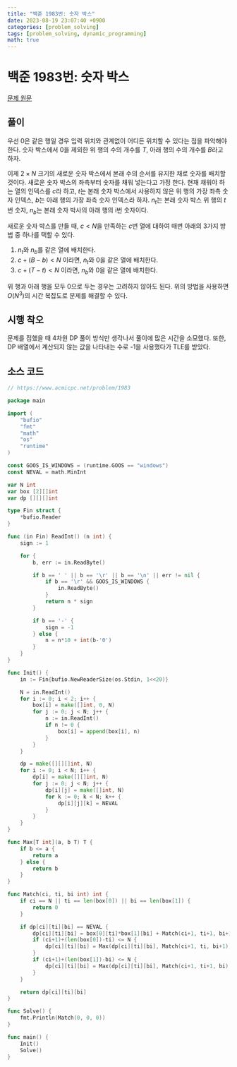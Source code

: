 ```yaml
---
title: "백준 1983번: 숫자 박스"
date: 2023-08-19 23:07:40 +0900
categories: [problem_solving]
tags: [problem_solving, dynamic_programming]
math: true
---
```


# 백준 1983번: 숫자 박스  

[문제 원문](https://www.acmicpc.net/problem/1983)  

## 풀이  

우선 0은 같은 행일 경우 입력 위치와 관계없이 어디든 위치할 수 있다는 점을 파악해야 한다. 숫자 박스에서 0을 제외한 위 행의 수의 개수를 $T$, 아래 행의 수의 개수를 $B$라고 하자.

이제 $2 \times N$ 크기의 새로운 숫자 박스에서 본래 수의 순서를 유지한 채로 숫자를 배치할 것이다. 새로운 숫자 박스의 좌측부터 숫자를 채워 넣는다고 가정 한다. 현재 채워야 하는 열의 인덱스를 $c$라 하고,  $t$는 본래 숫자 박스에서 사용하지 않은 위 행의 가장 좌측 숫자 인덱스, $b$는 아래 행의 가장 좌측 숫자 인덱스라 하자. $n_t$는 본래 숫자 박스 위 행의 $t$번 숫자, $n_b$는 본래 숫자 박사의 아래 행의 i번 숫자이다.  

새로운 숫자 박스를 만들 때, $c < N$을 만족하는 $c$번 열에 대하여 매번 아래의 3가지 방법 중 하나를 택할 수 있다.  

1. $n_t$와 $n_b$를 같은 열에 배치한다.  
2. $c+(B-b) \lt N$ 이라면, $n_t$와 $0$을 같은 열에 배치한다.  
3. $c + (T-t) \lt N$ 이라면, $n_b$와 $0$을 같은 열에 배치한다.  

위 행과 아래 행을 모두 0으로 두는 경우는 고려하지 않아도 된다. 위의 방법을 사용하면 $O(N^3)$의 시간 복잡도로 문제를 해결할 수 있다.  

## 시행 착오  

문제를 접했을 때 4차원 DP 풀이 방식만 생각나서 풀이에 많은 시간을 소모했다. 또한, DP 배열에서 계산되지 않는 값을 나타내는 수로 -1을 사용했다가 TLE를 받았다.  

## 소스 코드  

``` go
// https://www.acmicpc.net/problem/1983

package main

import (
	"bufio"
	"fmt"
	"math"
	"os"
	"runtime"
)

const GOOS_IS_WINDOWS = (runtime.GOOS == "windows")
const NEVAL = math.MinInt

var N int
var box [2][]int
var dp [][][]int

type Fin struct {
	*bufio.Reader
}

func (in Fin) ReadInt() (n int) {
	sign := 1

	for {
		b, err := in.ReadByte()

		if b == ' ' || b == '\r' || b == '\n' || err != nil {
			if b == '\r' && GOOS_IS_WINDOWS {
				in.ReadByte()
			}
			return n * sign
		}

		if b == '-' {
			sign = -1
		} else {
			n = n*10 + int(b-'0')
		}
	}
}

func Init() {
	in := Fin{bufio.NewReaderSize(os.Stdin, 1<<20)}

	N = in.ReadInt()
	for i := 0; i < 2; i++ {
		box[i] = make([]int, 0, N)
		for j := 0; j < N; j++ {
			n := in.ReadInt()
			if n != 0 {
				box[i] = append(box[i], n)
			}
		}
	}

	dp = make([][][]int, N)
	for i := 0; i < N; i++ {
		dp[i] = make([][]int, N)
		for j := 0; j < N; j++ {
			dp[i][j] = make([]int, N)
			for k := 0; k < N; k++ {
				dp[i][j][k] = NEVAL
			}
		}
	}
}

func Max[T int](a, b T) T {
	if b <= a {
		return a
	} else {
		return b
	}
}

func Match(ci, ti, bi int) int {
	if ci == N || ti == len(box[0]) || bi == len(box[1]) {
		return 0
	}

	if dp[ci][ti][bi] == NEVAL {
		dp[ci][ti][bi] = box[0][ti]*box[1][bi] + Match(ci+1, ti+1, bi+1)
		if (ci+1)+(len(box[0])-ti) <= N {
			dp[ci][ti][bi] = Max(dp[ci][ti][bi], Match(ci+1, ti, bi+1))
		}
		if (ci+1)+(len(box[1])-bi) <= N {
			dp[ci][ti][bi] = Max(dp[ci][ti][bi], Match(ci+1, ti+1, bi))
		}
	}

	return dp[ci][ti][bi]
}

func Solve() {
	fmt.Println(Match(0, 0, 0))
}

func main() {
	Init()
	Solve()
}
```
